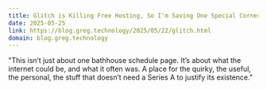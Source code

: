 ```yaml
---
title: Glitch is Killing Free Hosting, So I'm Saving One Special Corner of the Internet
date: 2025-05-25
link: https://blog.greg.technology/2025/05/22/glitch.html
domain: blog.greg.technology
---
```


"This isn’t just about one bathhouse schedule page. It’s about what the internet could be, and what it often was. A place for the quirky, the useful, the personal, the stuff that doesn’t need a Series A to justify its existence."

